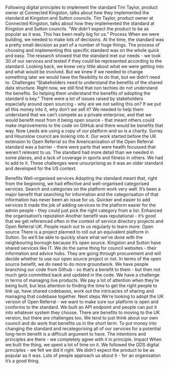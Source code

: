 Following digital principles to implement the standard
Tim Taylor, product owner at Connected Kingston, talks about how they implemented the standard at Kingston and Sutton councils.
Tim Taylor, product owner at Connected Kingston, talks about how they implemented the standard at Kingston and Sutton councils.
“We didn’t expect the product to be as popular as it was. This has been really big for us.”
Process
When we were building, we needed to make lots of decisions. At the time, the standard was a pretty small decision as part of a number of huge things. The process of choosing and implementing this specific standard was on the whole quick and easy. The research showed that the standard met our needs - we took 30 of our services and tested if they could be represented according to the standard. 
Looking back, we knew very little about what we were getting into and what would be involved. But we knew if we needed to change something later we would have the flexibility to do that, but we didn’t need to.
Challenges
“Stakeholders need to understand the benefits of the shared data structure. Right now, we still find that non techies do not understand the benefits. So helping them understand the benefits of adopting the standard is key.”
There were a lot of issues raised by stakeholders especially around open sourcing - why are we not selling this on? If we put all this money into it, why don’t we sell it?
We needed to help them understand that we can’t compete as a private enterprise, and that we would benefit most from it being open source - that meant others could make improvements to the code on GitHub and there would be benefits that way. Now Leeds are using a copy of our platform and so is a charity. Surrey and Hounslow council are looking into it.
Our work started before the UK extension to Open Referral so the Americanisation of the Open Referral standard was a barrier - there were parts that were health focussed that weren't relevant to us. The standard had more detail than we needed in some places, and a lack of coverage in sports and fitness in others.
We had to add to it. These challenges were unsurprising as it was an older standard and developed for the US context.
 
Benefits
Well-organised services
Adopting the standard meant that, right from the beginning, we had effective and well-organised categorised services. Search and categories on the platform work very well. It’s been a major benefit that searching for information and the categorisation of that information has never been an issue for us. 
Quicker and easier to add services
It made the job of adding services to the platform easier for the admin people - they could just pick the right category from a list. 
Enhanced the organisation’s reputation
Another benefit was reputational - it’s good that we get referenced often in the context of service directory projects and Open Referral UK. People reach out to us regularly to learn more.
Open source
There is a project planned to roll out an equivalent platform in Sutton. So we’ll be able to quickly share what we’ve done with the neighbouring borough because it’s open source. Kingston and Sutton have shared services like IT. We do the same thing for council websites - their information and advice hubs. They are going through procurement and will decide whether to use our open source project or not.
In terms of the open source benefit, we do need to do more groundwork. We have people branching our code from Github - so that’s a benefit to them - but then not much gets committed back and updated in the code. We have a challenge in terms of managing live products. We pay a lot of attention when they’re being built, but less attention to finding the time to get the right people to link up, have shared codebases, work out the intricacies of sharing and managing that codebase together. 
Next steps
We’re looking to adopt the UK version of Open Referral  -  we want to make sure our platform is open and conforms to the standard.  We built an API endpoint and people can put it into whatever system they choose. 
There are benefits to moving to the UK version, but there are challenges too. We tend to  just think about our own council and do work that benefits us in the short term. To put money into changing the standard and recategorising all of our services for a potential long-term benefit is a difficult argument to have. The intentions and principles are there - we completely agree with it in principle.
Impact
When we built the thing, we spent a lot of time on it. We followed the GDS digital principles - we felt we did it right. We didn’t expect the product to be as popular as it was. Lots of people approach us about it - for an organisation it’s a good thing. 